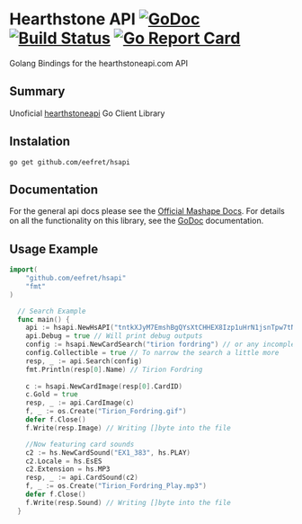 # Hearthstone API [![GoDoc](http://img.shields.io/badge/godoc-reference-blue.svg)](http://godoc.org/github.com/eefret/hsapi) [![Build Status](https://travis-ci.org/eefret/hsapi.svg?branch=master)](https://travis-ci.org/eefret/hsapi) [![Go Report Card](https://goreportcard.com/badge/github.com/eefret/hsapi)](https://goreportcard.com/report/github.com/eefret/hsapi)
Golang Bindings for the hearthstoneapi.com API

## Summary
Unoficial [hearthstoneapi](http://hearthstoneapi.com/) Go Client Library

## Instalation

```shell
go get github.com/eefret/hsapi
```

## Documentation
For the general api docs please see the [Official Mashape Docs](https://market.mashape.com/omgvamp/hearthstone). For details on all the functionality on this library, see the [GoDoc](https://godoc.org/github.com/eefret/hsapi) documentation.

## Usage Example

```go
import(
    "github.com/eefret/hsapi"
    "fmt"
)

  // Search Example
  func main() {
  	api := hsapi.NewHsAPI("tntkXJyM7EmshBgQYsXtCHHEX8Izp1uHrN1jsnTpw7tNCxEZIN") // Get yours in mashape
	api.Debug = true // Will print debug outputs
	config := hsapi.NewCardSearch("tirion fordring") // or any incomplete search
	config.Collectible = true // To narrow the search a little more
	resp, _ := api.Search(config)
	fmt.Println(resp[0].Name) // Tirion Fordring
	
	c := hsapi.NewCardImage(resp[0].CardID)
	c.Gold = true
	resp, _ := api.CardImage(c)
	f, _ := os.Create("Tirion_Fordring.gif")
	defer f.Close()
	f.Write(resp.Image) // Writing []byte into the file

	//Now featuring card sounds
	c2 := hs.NewCardSound("EX1_383", hs.PLAY)
    c2.Locale = hs.EsES
    c2.Extension = hs.MP3
    resp, _ := api.CardSound(c2)
	f, _ := os.Create("Tirion_Fordring_Play.mp3")
	defer f.Close()
	f.Write(resp.Sound) // Writing []byte into the file
  }
```
